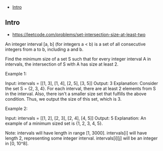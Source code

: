 - [Intro](#intro)

## Intro

- https://leetcode.com/problems/set-intersection-size-at-least-two


An integer interval [a, b] (for integers a < b) is a set of all consecutive integers from a to b, including a and b.

Find the minimum size of a set S such that for every integer interval A in intervals, the intersection of S with A has size at least 2.

Example 1:

Input: intervals = [[1, 3], [1, 4], [2, 5], [3, 5]]
Output: 3
Explanation:
Consider the set S = {2, 3, 4}.  For each interval, there are at least 2 elements from S in the interval.
Also, there isn't a smaller size set that fulfills the above condition.
Thus, we output the size of this set, which is 3.

Example 2:

Input: intervals = [[1, 2], [2, 3], [2, 4], [4, 5]]
Output: 5
Explanation:
An example of a minimum sized set is {1, 2, 3, 4, 5}.

Note:
intervals will have length in range [1, 3000].
intervals[i] will have length 2, representing some integer interval.
intervals[i][j] will be an integer in [0, 10^8].

